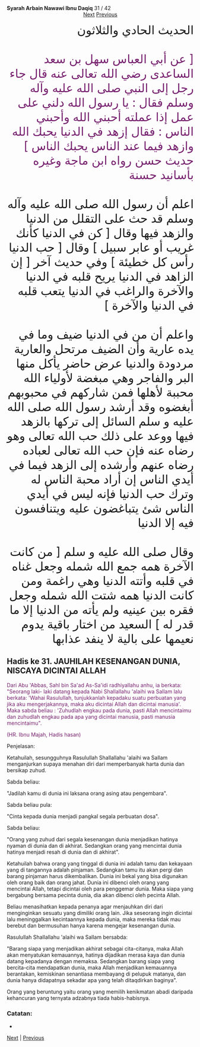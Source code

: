<tr><td align=center><b>Syarah Arbain Nawawi Ibnu Daqiq</b> 31 / 42<br></td></tr><tr><td valign=top><center><a href='32'>Next</a>   <a href='30'>Previous</a></center><section class='nass'><p lang='ar' dir='rtl' align=right><font size=6> الحديث الحادي والثلاثون <br />
<br />
<font color="#77216F">[ عن أبي العباس سهل بن سعد الساعدى رضي الله تعالى عنه قال جاء رجل إلى النبي صلى الله عليه وآله وسلم فقال : يا رسول الله دلني على عمل إذا عملته أحبني الله وأحبني الناس : فقال إزهد في الدنيا يحبك الله وازهد فيما عند الناس يحبك الناس ] حديث حسن رواه ابن ماجة وغيره بأسانيد حسنة</font> <br />
<br />
اعلم أن رسول الله صلى الله عليه وآله وسلم قد حث على التقلل من الدنيا والزهد فيها وقال [ كن في الدنيا كأنك غريب أو عابر سبيل ] وقال [ حب الدنيا رأس كل خطيئة ] وفي حديث آخر [ إن الزاهد في الدنيا يريح قلبه في الدنيا والآخرة والراغب في الدنيا يتعب قلبه في الدنيا والآخرة ] <br />
<br />
واعلم أن من في الدنيا ضيف وما في يده عارية وأن الضيف مرتحل والعارية مردودة والدنيا عرض حاضر يأكل منها البر والفاجر وهي مبغضة لأولياء الله محببة لأهلها فمن شاركهم في محبوبهم أبغضوه وقد أرشد رسول الله صلى الله عليه و سلم السائل إلى تركها بالزهد فيها ووعد على ذلك حب الله تعالى وهو رضاه عنه فإن حب الله تعالى لعباده رضاه عنهم وأرشده إلى الزهد فيما في أيدي الناس إن أراد محبة الناس له وترك حب الدنيا فإنه ليس في أيدي الناس شئ يتباغضون عليه ويتنافسون فيه إلا الدنيا <br />
<br />
وقال صلى الله عليه و سلم [ من كانت الآخرة همه جمع الله شمله وجعل غناه في قلبه وأتته الدنيا وهي راغمة ومن كانت الدنيا همه شتت الله شمله وجعل فقره بين عينيه ولم يأته من الدنيا إلا ما قدر له ] السعيد من اختار باقية يدوم نعيمها على بالية لا ينفد عذابها <br />
</font></p></section>

<div markdown="1">

## Hadis ke 31. JAUHILAH KESENANGAN DUNIA, NISCAYA DICINTAI ALLAH

<font color="#77216F">
Dari Abu 'Abbas, Sahl bin Sa'ad As-Sa'idi radhiyallahu anhu, ia berkata: "Seorang laki- laki datang kepada Nabi Shallallahu 'alaihi wa Sallam lalu berkata: 'Wahai Rasulullah, tunjukkanlah kepadaku suatu perbuatan yang jika aku mengerjakannya, maka  aku  dicintai  Allah  dan  dicintai  manusia'.  Maka  sabda  beliau  :  'Zuhudlah engkau pada dunia, pasti Allah mencintaimu dan zuhudlah engkau pada apa yang dicintai manusia, pasti manusia mencintaimu".

(HR. Ibnu Majah, Hadis hasan)
</font>

Penjelasan:

Ketahuilah, sesungguhnya Rasulullah Shallallahu 'alaihi wa Sallam menganjurkan supaya menahan diri dari memperbanyak harta dunia dan bersikap zuhud.

Sabda beliau:

"Jadilah kamu di dunia ini laksana orang asing atau pengembara".

Sabda beliau pula:

"Cinta kepada dunia menjadi pangkal segala perbuatan dosa".

Sabda beliau:

"Orang yang zuhud dari segala kesenangan dunia menjadikan hatinya nyaman di dunia dan di akhirat. Sedangkan orang yang mencintai dunia hatinya menjadi resah di dunia dan di akhirat".

Ketahuilah bahwa orang yang tinggal di dunia ini adalah tamu dan kekayaan yang di tangannya adalah pinjaman. Sedangkan tamu  itu  akan pergi dan  barang pinjaman harus dikembalikan. Dunia ini bekal yang bisa digunakan oleh orang baik dan orang jahat. Dunia ini dibenci oleh orang yang mencintai Allah, tetapi dicintai oleh para penggemar dunia. Maka siapa yang bergabung bersama pecinta dunia, dia akan dibenci oleh pecinta Allah.

Beliau menasihatkan kepada penanya agar menjauhkan diri dari menginginkan sesuatu yang dimiliki orang lain. Jika seseorang ingin dicintai lalu meninggalkan kecintaannya kepada  dunia,  maka  mereka  tidak  mau  berebut  dan  bermusuhan  hanya  karena mengejar kesenangan dunia.

Rasulullah Shallallahu 'alaihi wa Sallam bersabda:

"Barang siapa yang menjadikan akhirat sebagai cita-citanya, maka Allah akan menyatukan kemauannya, hatinya dijadikan merasa kaya dan dunia datang kepadanya  dengan  memaksa.  Sedangkan  barang  siapa  yang  bercita-cita mendapatkan dunia, maka Allah menjadikan kemauannya berantakan, kemiskinan senantiasa membayang di pelupuk matanya, dan dunia hanya didapatnya sekadar apa yang telah ditaqdirkan baginya".

Orang yang beruntung yaitu orang yang memilih kenikmatan abadi daripada kehancuran yang ternyata adzabnya tiada habis-habisnya.

### Catatan:
- 

[Next](32) | [Previous](30)
</div>